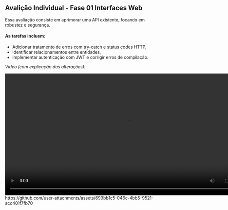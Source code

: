 ## Avalição Individual - Fase 01 Interfaces Web 
Essa avaliação consiste em aprimorar uma API existente, focando em robustez e segurança. 

#### As tarefas incluem:
* Adicionar tratamento de erros com try-catch e status codes HTTP,
* Identificar relacionamentos entre entidades, 
* Implementar autenticação com JWT e corrigir erros de compilação. 

*Video (com explicação das alterações):* 



<video width="800" controls>
  <source src="https://github.com/user-attachments/assets/699bb1c5-046c-4bb5-9521-acc401f7fb70" type="video/mp4">
</video>
https://github.com/user-attachments/assets/699bb1c5-046c-4bb5-9521-acc401f7fb70


